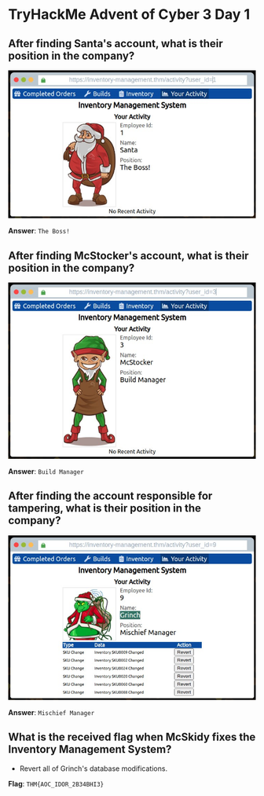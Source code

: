 # TryHackMe Advent of Cyber 3 Day 1
## After finding Santa's account, what is their position in the company?
![Santa](santa.jpg)

**Answer**: `The Boss!`
## After finding McStocker's account, what is their position in the company?
![McStocker](mcstocker.jpg)

**Answer**: `Build Manager`
## After finding the account responsible for tampering, what is their position in the company?
![Grinch](grinch.jpg)

**Answer**: `Mischief Manager`
## What is the received flag when McSkidy fixes the Inventory Management System?
* Revert all of Grinch's database modifications.

**Flag**: `THM{AOC_IDOR_2B34BHI3}`

